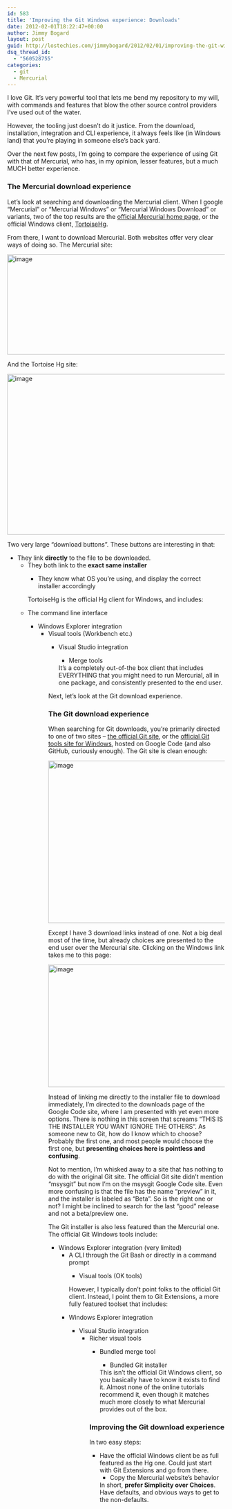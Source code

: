 ```yaml
---
id: 583
title: 'Improving the Git Windows experience: Downloads'
date: 2012-02-01T18:22:47+00:00
author: Jimmy Bogard
layout: post
guid: http://lostechies.com/jimmybogard/2012/02/01/improving-the-git-windows-experience-downloads/
dsq_thread_id:
  - "560528755"
categories:
  - git
  - Mercurial
---
```

I love Git. It’s very powerful tool that lets me bend my repository to my will, with commands and features that blow the other source control providers I’ve used out of the water.

However, the tooling just doesn’t do it justice. From the download, installation, integration and CLI experience, it always feels like (in Windows land) that you’re playing in someone else’s back yard.

Over the next few posts, I’m going to compare the experience of using Git with that of Mercurial, who has, in my opinion, lesser features, but a much MUCH better experience.

### The Mercurial download experience

Let’s look at searching and downloading the Mercurial client. When I google “Mercurial” or “Mercurial Windows” or “Mercurial Windows Download” or variants, two of the top results are the [official Mercurial home page](http://mercurial.selenic.com/), or the official Windows client, [TortoiseHg](http://tortoisehg.bitbucket.org/).

From there, I want to download Mercurial. Both websites offer very clear ways of doing so. The Mercurial site:

[<img style="background-image: none; border-right-width: 0px; padding-left: 0px; padding-right: 0px; display: inline; border-top-width: 0px; border-bottom-width: 0px; border-left-width: 0px; padding-top: 0px" title="image" border="0" alt="image" src="http://lostechies.com/jimmybogard/files/2012/02/image_thumb.png" width="644" height="231" />](http://lostechies.com/jimmybogard/files/2012/02/image.png)

And the Tortoise Hg site:

[<img style="background-image: none; border-right-width: 0px; padding-left: 0px; padding-right: 0px; display: inline; border-top-width: 0px; border-bottom-width: 0px; border-left-width: 0px; padding-top: 0px" title="image" border="0" alt="image" src="http://lostechies.com/jimmybogard/files/2012/02/image_thumb1.png" width="644" height="371" />](http://lostechies.com/jimmybogard/files/2012/02/image1.png)

Two very large “download buttons”. These buttons are interesting in that:

  * They link **directly** to the file to be downloaded. 
      * They both link to the **exact same installer** 
          * They know what OS you’re using, and display the correct installer accordingly</ul> 
        TortoiseHg is the official Hg client for Windows, and includes:
        
          * The command line interface 
              * Windows Explorer integration 
                  * Visual tools (Workbench etc.) 
                      * Visual Studio integration 
                          * Merge tools</ul> 
                        It’s a completely out-of-the box client that includes EVERYTHING that you might need to run Mercurial, all in one package, and consistently presented to the end user.
                        
                        Next, let’s look at the Git download experience.
                        
                        ### The Git download experience
                        
                        When searching for Git downloads, you’re primarily directed to one of two sites – [the official Git site](http://git-scm.com/), or the [official Git tools site for Windows](http://code.google.com/p/msysgit/), hosted on Google Code (and also GitHub, curiously enough). The Git site is clean enough:
                        
                        [<img style="background-image: none; border-right-width: 0px; padding-left: 0px; padding-right: 0px; display: inline; border-top-width: 0px; border-bottom-width: 0px; border-left-width: 0px; padding-top: 0px" title="image" border="0" alt="image" src="http://lostechies.com/jimmybogard/files/2012/02/image_thumb2.png" width="644" height="375" />](http://lostechies.com/jimmybogard/files/2012/02/image2.png)
                        
                        Except I have 3 download links instead of one. Not a big deal most of the time, but already choices are presented to the end user over the Mercurial site. Clicking on the Windows link takes me to this page:
                        
                        [<img style="background-image: none; border-right-width: 0px; padding-left: 0px; padding-right: 0px; display: inline; border-top-width: 0px; border-bottom-width: 0px; border-left-width: 0px; padding-top: 0px" title="image" border="0" alt="image" src="http://lostechies.com/jimmybogard/files/2012/02/image_thumb3.png" width="644" height="283" />](http://lostechies.com/jimmybogard/files/2012/02/image3.png)
                        
                        Instead of linking me directly to the installer file to download immediately, I’m directed to the downloads page of the Google Code site, where I am presented with yet even more options. There is nothing in this screen that screams “THIS IS THE INSTALLER YOU WANT IGNORE THE OTHERS”. As someone new to Git, how do I know which to choose? Probably the first one, and most people would choose the first one, but **presenting choices here is pointless and confusing**.
                        
                        Not to mention, I’m whisked away to a site that has nothing to do with the original Git site. The official Git site didn’t mention “msysgit” but now I’m on the msysgit Google Code site. Even more confusing is that the file has the name “preview” in it, and the installer is labeled as “Beta”. So is the right one or not? I might be inclined to search for the last “good” release and not a beta/preview one.
                        
                        The Git installer is also less featured than the Mercurial one. The official Git Windows tools include:
                        
                          * Windows Explorer integration (very limited) 
                              * A CLI through the Git Bash or directly in a command prompt 
                                  * Visual tools (OK tools)</ul> 
                                However, I typically don’t point folks to the official Git client. Instead, I point them to Git Extensions, a more fully featured toolset that includes:
                                
                                  * Windows Explorer integration 
                                      * Visual Studio integration 
                                          * Richer visual tools 
                                              * Bundled merge tool 
                                                  * Bundled Git installer</ul> 
                                                This isn’t the official Git Windows client, so you basically have to know it exists to find it. Almost none of the online tutorials recommend it, even though it matches much more closely to what Mercurial provides out of the box.
                                                
                                                ### Improving the Git download experience
                                                
                                                In two easy steps:
                                                
                                                  * Have the official Windows client be as full featured as the Hg one. Could just start with Git Extensions and go from there. 
                                                      * Copy the Mercurial website’s behavior</ul> 
                                                    In short, **prefer Simplicity over Choices**. Have defaults, and obvious ways to get to the non-defaults.